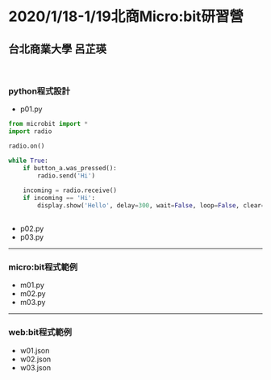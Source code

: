 # 2020/1/18-1/19北商Micro:bit研習營
## 台北商業大學 呂芷瑛

<br>

### python程式設計
- p01.py
```python
from microbit import *
import radio

radio.on()

while True:
    if button_a.was_pressed():
        radio.send('Hi') 
        
    incoming = radio.receive()
    if incoming == 'Hi':
        display.show('Hello', delay=300, wait=False, loop=False, clear=True)
        
```
- p02.py
- p03.py

-------------------------------
### micro:bit程式範例
- m01.py
- m02.py
- m03.py

***
### web:bit程式範例
- w01.json
- w02.json
- w03.json


